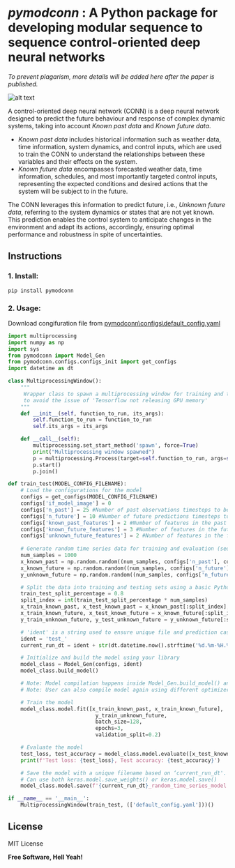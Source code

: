 # _pymodconn_ : A Python package for developing modular sequence to sequence control-oriented deep neural networks
*To prevent plagarism, more details will be added here after the paper is published.*

![alt text](https://github.com/gaurav306/pymodconn/blob/master/Readme_images/FIG1.png)

A control-oriented deep neural network (CONN) is a deep neural network designed to predict the future behaviour and response of complex dynamic systems, taking into account *Known past data* and *Known future data*. 
- *Known past data* includes historical information such as weather data, time information, system dynamics, and control inputs, which are used to train the CONN to understand the relationships between these variables and their effects on the system. 
- *Known future data* encompasses forecasted weather data, time information, schedules, and most importantly targeted control inputs, representing the expected conditions and desired actions that the system will be subject to in the future. 

The CONN leverages this information to predict future, i.e., *Unknown future data*, referring to the system dynamics or states that are not yet known. This prediction enables the control system to anticipate changes in the environment and adapt its actions, accordingly, ensuring optimal performance and robustness in spite of uncertainties.

## Instructions

### 1. Install:
```
pip install pymodconn
```
### 2. Usage:
Download congifuration file from [pymodconn\configs\default_config.yaml]

```python
import multiprocessing
import numpy as np
import sys
from pymodconn import Model_Gen
from pymodconn.configs.configs_init import get_configs
import datetime as dt

class MultiprocessingWindow():
    """
     Wrapper class to spawn a multiprocessing window for training and testing 
     to avoid the issue of 'Tensorflow not releasing GPU memory'
    """
    def __init__(self, function_to_run, its_args):
        self.function_to_run = function_to_run
        self.its_args = its_args

    def __call__(self):
        multiprocessing.set_start_method('spawn', force=True)
        print("Multiprocessing window spawned")
        p = multiprocessing.Process(target=self.function_to_run, args=self.its_args)
        p.start()
        p.join()

def train_test(MODEL_CONFIG_FILENAME):
    # Load the configurations for the model
    configs = get_configs(MODEL_CONFIG_FILENAME)
    configs['if_model_image'] = 0
    configs['n_past'] = 25 #Number of past observations timesteps to be considered for prediction
    configs['n_future'] = 10 #Number of future predictions timesteps to be made
    configs['known_past_features'] = 2 #Number of features in the past observation window data
    configs['known_future_features'] = 3 #Number of features in the future prediction window data
    configs['unknown_future_features'] = 2 #Number of features in the future prediction window data to be predicted
    
    # Generate random time series data for training and evaluation (sequence-to-sequence)
    num_samples = 1000
    x_known_past = np.random.random((num_samples, configs['n_past'], configs['known_past_features']))
    x_known_future = np.random.random((num_samples, configs['n_future'], configs['known_future_features']))
    y_unknown_future = np.random.random((num_samples, configs['n_future'], configs['unknown_future_features']))

    # Split the data into training and testing sets using a basic Python function
    train_test_split_percentage = 0.8
    split_index = int(train_test_split_percentage * num_samples)
    x_train_known_past, x_test_known_past = x_known_past[:split_index], x_known_past[split_index:]
    x_train_known_future, x_test_known_future = x_known_future[:split_index], x_known_future[split_index:]
    y_train_unknown_future, y_test_unknown_future = y_unknown_future[:split_index], y_unknown_future[split_index:]

    # 'ident' is a string used to ensure unique file and prediction case names
    ident = 'test_'
    current_run_dt = ident + str(dt.datetime.now().strftime('%d.%m-%H.%M.%S'))

    # Initialize and build the model using your library
    model_class = Model_Gen(configs, ident)
    model_class.build_model()

    # Note: Model compilation happens inside Model_Gen.build_model() and is dependent on the user's choice.
    # Note: User can also compile model again using different optimizer and loss function

    # Train the model
    model_class.model.fit([x_train_known_past, x_train_known_future], 
                            y_train_unknown_future, 
                            batch_size=128, 
                            epochs=3, 
                            validation_split=0.2)

    # Evaluate the model
    test_loss, test_accuracy = model_class.model.evaluate([x_test_known_past, x_test_known_future], y_test_unknown_future)
    print(f'Test loss: {test_loss}, Test accuracy: {test_accuracy}')

    # Save the model with a unique filename based on ‘current_run_dt'. 
    # Can use both keras.model.save_weights() or keras.model.save()
    model_class.model.save(f'{current_run_dt}_random_time_series_model.h5')

if __name__ == '__main__':
    MultiprocessingWindow(train_test, (['default_config.yaml']))()
```


## License

MIT License

**Free Software, Hell Yeah!**

   [pymodconn\configs\default_config.yaml]: <https://github.com/gaurav306/pymodconn/blob/master/pymodconn/configs/default_config.yaml>